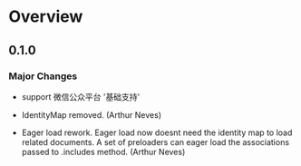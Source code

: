 # Overview

## 0.1.0

### Major Changes

* support 微信公众平台 '基础支持'

* IdentityMap removed. (Arthur Neves)

* Eager load rework. Eager load now doesnt need the identity map to load
  related documents. A set of preloaders can eager load the associations
  passed to .includes method. (Arthur Neves)
